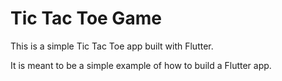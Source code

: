 # Tic Tac Toe Game

This is a simple Tic Tac Toe app built with Flutter.

It is meant to be a simple example of how to build a Flutter app.

